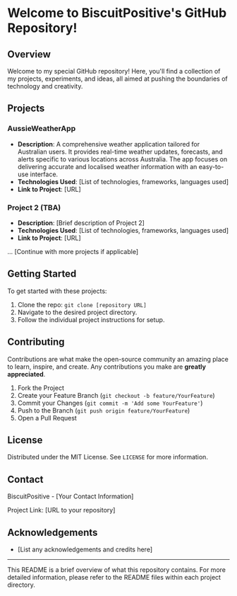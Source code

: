 # Welcome to BiscuitPositive's GitHub Repository!

## Overview
Welcome to my special GitHub repository! Here, you'll find a collection of my projects, experiments, and ideas, all aimed at pushing the boundaries of technology and creativity. 

## Projects

### AussieWeatherApp
- **Description**: A comprehensive weather application tailored for Australian users. It provides real-time weather updates, forecasts, and alerts specific to various locations across Australia. The app focuses on delivering accurate and localised weather information with an easy-to-use interface.
- **Technologies Used**: [List of technologies, frameworks, languages used]
- **Link to Project**: [URL]

### Project 2 (TBA)
- **Description**: [Brief description of Project 2]
- **Technologies Used**: [List of technologies, frameworks, languages used]
- **Link to Project**: [URL]

... [Continue with more projects if applicable]

## Getting Started
To get started with these projects:
1. Clone the repo: `git clone [repository URL]`
2. Navigate to the desired project directory.
3. Follow the individual project instructions for setup.

## Contributing
Contributions are what make the open-source community an amazing place to learn, inspire, and create. Any contributions you make are **greatly appreciated**.

1. Fork the Project
2. Create your Feature Branch (`git checkout -b feature/YourFeature`)
3. Commit your Changes (`git commit -m 'Add some YourFeature'`)
4. Push to the Branch (`git push origin feature/YourFeature`)
5. Open a Pull Request

## License
Distributed under the MIT License. See `LICENSE` for more information.

## Contact
BiscuitPositive - [Your Contact Information]

Project Link: [URL to your repository]

## Acknowledgements
- [List any acknowledgements and credits here]

---

This README is a brief overview of what this repository contains. For more detailed information, please refer to the README files within each project directory.
